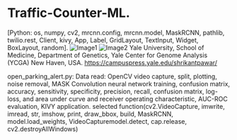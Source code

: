 # Traffic-Counter-ML.
[Python: os, numpy, cv2, mrcnn.config, mrcnn.model, MaskRCNN, pathlib, twilio.rest, Client, kivy, App, Label, GridLayout, TextInput, Widget, BoxLayout, random].
![Image1](https://github.com/spawar2/Traffic-Counter-ML/assets/25118302/bdf27b40-3ac9-4795-a656-66eccd736a4b)
![Image2](https://github.com/spawar2/Traffic-Counter-ML/assets/25118302/51851fb3-a43f-4252-a4ef-e097c08662b8)
Yale University, School of Medicine, Department of Genetics, Yale Center for Genome Analysis (YCGA) New Haven, USA.
https://campuspress.yale.edu/shrikantpawar/

open_parking_alert.py: Data read: OpenCV video capture, split, plotting, noise removal, MASK Convolution neural network training, confusion matrix, accuracy, sensitivity, specificity, precision, recall, confusion matrix, log-loss, and area under curve and receiver operating characteristic, AUC-ROC evaluation, KIVY application.
selected function(cv2.VideoCapture, imwrite, imread, str, imshow, print, draw_bbox, build, MaskRCNN, model.load_weights, VideoCapturemodel.detect, cap.release, cv2.destroyAllWindows)
